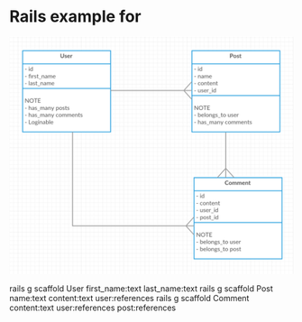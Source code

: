 # Rails example for

![Image](https://raw.githubusercontent.com/SaKKo/muic-iccs474-2015t2-models/master/models.png)

rails g scaffold User first_name:text last_name:text
rails g scaffold Post name:text content:text user:references
rails g scaffold Comment content:text user:references post:references
